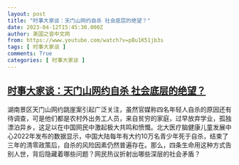 ```yaml
---
layout: post
title: "时事大家谈：天门山网约自杀 社会底层的绝望？"
date: 2023-04-12T15:45:30.000Z
author: 美国之音中文网
from: https://www.youtube.com/watch?v=pBu1K51jb3s
tags: [ 时事大家谈 ]
comments: True
categories: [ 时事大家谈 ]
---
```

<!--1681314330000-->
[时事大家谈：天门山网约自杀 社会底层的绝望？](https://www.youtube.com/watch?v=pBu1K51jb3s)
------

<div>
湖南景区天门山网约跳崖案引起广泛关注，虽然官媒称四名年轻人自杀的原因还有待调查，可是他们都是农村外出务工人员，来自贫穷的家庭，过早放弃学业，孤独漂泊异乡，这足以在中国网民中激起极大共鸣和愤慨。北大医疗脑健康儿童发展中心2022年发布的数据显示，中国大陆每年有大约10万名青少年死于自杀，结束了三年的清零政策后，自杀的风险因素仍然普遍存在。那么，四条生命用这种方式告别人世，背后隐藏着哪些问题？网民热议折射出哪些深层的社会矛盾？
</div>
